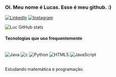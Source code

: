 <!-- Parágrafo de introdução -->
### Oi. Meu nome é Lucas. Esse é meu github. :)

<!-- Badges referentes a LinkedIn, Instagram e Gmail (contato) -->
[![LinkedIn](https://img.shields.io/badge/LinkedIn-0077B5?style=for-the-badge&logo=linkedin&logoColor=white)](https://www.linkedin.com/in/arnaldo-lucas-sd/)
[![Instagram](https://img.shields.io/badge/Instagram-E4405F?style=for-the-badge&logo=instagram&logoColor=white)](https://www.instagram.com/luc.ig._/)
<!-- [![]()]() -->
<!-- [![Contato](https://img.shields.io/badge/Gmail-D14836?style=for-the-badge&logo=gmail&logoColor=white)](contatolucasoficial0@gmail.com) -->

<!-- Estatísticas no github -->
![Luc GitHub stats](https://github-readme-stats.vercel.app/api?username=luc-gh&show_icons=true&theme=dark)
<!-- [![Top Langs](https://github-readme-stats.vercel.app/api/top-langs/?username=luc-gh&layout=compact)](https://github.com/luc-gh/github-readme-stats) -->

#### Tecnologias que uso frequentemente
<!-- div para referenciar as tecnologias que uso (java, c, python, html5, etc)-->
<div style="display: inline_block"><br/>
  <img align="center" alt="Java" src="https://img.shields.io/badge/Java-ED8B00?style=for-the-badge&logo=java&logoColor=darkred" />
  <img align="center" alt="c" src="https://img.shields.io/badge/C-00599C?style=for-the-badge&logo=c&logoColor=darkblue" />
  <img align="center" alt="Python" src="https://img.shields.io/badge/Python-3776AB?style=for-the-badge&logo=python&logoColor=yellow" />
  <img align="center" alt="HTML5" src="https://img.shields.io/badge/HTML5-E34F26?style=for-the-badge&logo=html5&logoColor=black" />
  <img align="center" alt="JavaScript" src="https://img.shields.io/badge/JavaScript-F7DF1E?style=for-the-badge&logo=javascript&logoColor=black" />
</div><br/>

Estudando matemática e programação.
